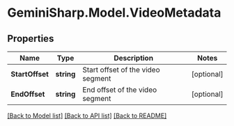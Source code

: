 # GeminiSharp.Model.VideoMetadata

## Properties

Name | Type | Description | Notes
------------ | ------------- | ------------- | -------------
**StartOffset** | **string** | Start offset of the video segment | [optional] 
**EndOffset** | **string** | End offset of the video segment | [optional] 

[[Back to Model list]](../README.md#documentation-for-models) [[Back to API list]](../README.md#documentation-for-api-endpoints) [[Back to README]](../README.md)

